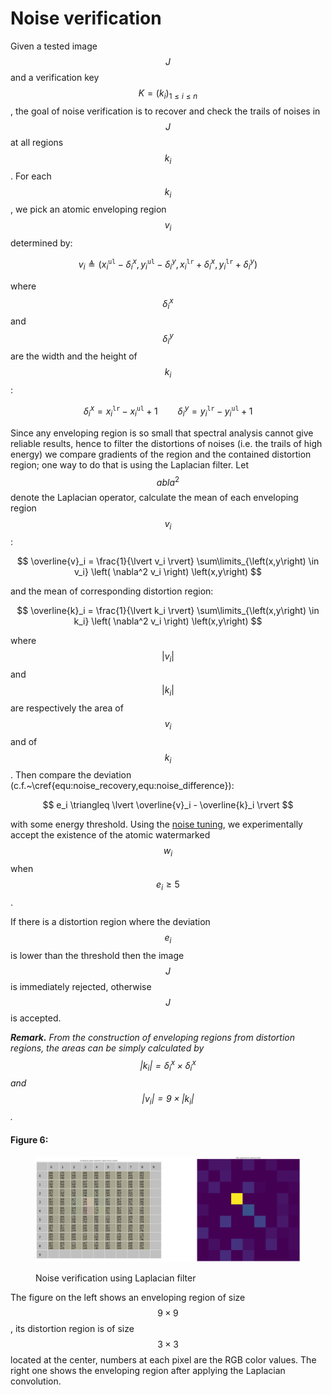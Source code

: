 # Noise verification

Given a tested image $$J$$ and a verification key $$K = \left(k_i\right)_{1 \leq i \leq n}$$, the goal of noise verification is to recover and check the trails of noises in $$J$$ at all regions $$k_i$$. For each $$k_i$$, we pick an atomic enveloping region $$v_i$$ determined by:

$$
v_i \triangleq \left(x^{\mathtt{ul}}_i - \delta^{x}_{i}, y^{\mathtt{ul}}_{i} - \delta^{y}_i ,x^{\mathtt{lr}}_i + \delta^{x}_{i}, y^{\mathtt{lr}}_{i} + \delta^{y}_{i}\right)
$$

where $$\delta^{x}_{i}$$ and $$\delta^{y}_{i}$$ are the width and the height of $$k_i$$:

$$
\delta^{x}_{i} = x^{\mathtt{lr}}_i - x^{\mathtt{ul}}_i + 1 \qquad \delta^{y}_{i} = y^{\mathtt{lr}}_i - y^{\mathtt{ul}}_i + 1
$$

Since any enveloping region is so small that spectral analysis cannot give reliable results, hence to filter the distortions of noises (i.e. the trails of high energy) we compare gradients of the region and the contained distortion region; one way to do that is using the Laplacian filter. Let $$abla^2$$ denote the Laplacian operator, calculate the mean of each enveloping region $$v_i$$:

$$
\overline{v}_i = \frac{1}{\lvert v_i \rvert} \sum\limits_{\left(x,y\right) \in v_i} \left( \nabla^2 v_i \right) \left(x,y\right)
$$

and the mean of corresponding distortion region:

$$
\overline{k}_i = \frac{1}{\lvert k_i \rvert} \sum\limits_{\left(x,y\right) \in k_i} \left( \nabla^2 v_i \right) \left(x,y\right)
$$

where $$\lvert v_i \rvert$$ and $$\lvert k_i \rvert$$ are respectively the area of $$v_i$$ and of $$k_i$$. Then compare the deviation (c.f.\~\cref{equ:noise\_recovery,equ:noise\_difference}):

$$
e_i \triangleq \lvert \overline{v}_i - \overline{k}_i \rvert
$$

with some energy threshold. Using the [noise tuning](/inferix-whitepaper/implementation/adaptive-noise-spreading.md), we experimentally accept the existence of the atomic watermarked $$w_i$$ when $$e_i \geq 5$$.

If there is a distortion region where the deviation $$e_i$$ is lower than the threshold then the image $$J$$ is immediately rejected, otherwise $$J$$ is accepted.

_**Remark.**_ _From the construction of enveloping regions from distortion regions, the areas can be simply calculated by $$\lvert k_i \rvert = \delta^{x}_{i} \times \delta^{x}_{i}$$ and $$\lvert v_i \rvert = 9 \times \lvert k_i \rvert$$._

#### Figure 6: <a id="fig_enveloping_region_laplacian"></a>

<figure><img src="../../.gitbook/assets/enveloping_region_laplacian.png" alt=""><figcaption><p>Noise verification using Laplacian filter</p></figcaption></figure>

The figure on the left shows an enveloping region of size $$9 \times 9$$, its distortion region is of size $$3 \times 3$$ located at the center, numbers at each pixel are the RGB color values. The right one shows the enveloping region after applying the Laplacian convolution.